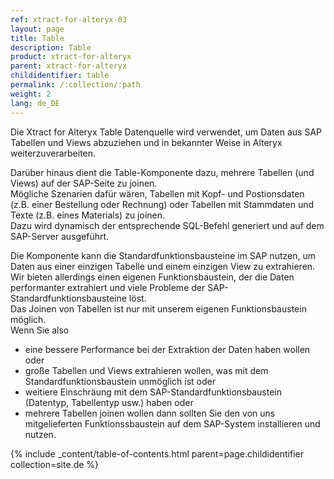 ```yaml
---
ref: xtract-for-alteryx-03
layout: page
title: Table
description: Table
product: xtract-for-alteryx
parent: xtract-for-alteryx
childidentifier: table
permalink: /:collection/:path
weight: 2
lang: de_DE
---
```


Die Xtract for Alteryx Table Datenquelle wird verwendet, um Daten aus SAP Tabellen und Views abzuziehen und in bekannter Weise in Alteryx weiterzuverarbeiten. <br> 

Darüber hinaus dient die Table-Komponente dazu, mehrere Tabellen (und Views) auf der SAP-Seite zu joinen.<br> 
Mögliche Szenarien dafür wären, Tabellen mit Kopf- und Postionsdaten (z.B. einer Bestellung oder Rechnung) oder Tabellen mit Stammdaten und Texte (z.B. eines Materials) zu joinen.<br> 
Dazu wird dynamisch der entsprechende SQL-Befehl generiert und auf dem SAP-Server ausgeführt.<br> 

Die Komponente kann die Standardfunktionsbausteine im SAP nutzen, um Daten aus einer einzigen Tabelle und  einem einzigen View zu extrahieren. <br> 
Wir bieten allerdings einen eigenen Funktionsbaustein, der die Daten performanter extrahiert und viele Probleme der SAP-Standardfunktionsbausteine löst.<br> 
Das Joinen von Tabellen ist nur mit unserem eigenen Funktionsbaustein möglich. <br> 
Wenn Sie also 
- eine bessere Performance bei der Extraktion der Daten haben wollen oder 
- große Tabellen und Views extrahieren wollen, was mit dem Standardfunktionsbaustein unmöglich ist oder 
- weitiere Einschräung mit dem SAP-Standardfunktionsbaustein (Datentyp, Tabellentyp usw.) haben oder 
- mehrere Tabellen joinen wollen
dann sollten Sie den von uns mitgelieferten Funktionssbaustein auf dem SAP-System installieren und nutzen.<br> 

{% include _content/table-of-contents.html parent=page.childidentifier collection=site.de %}